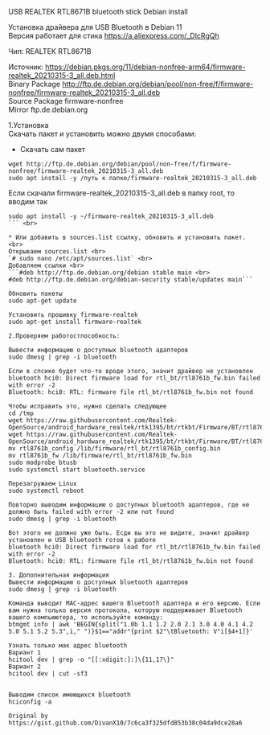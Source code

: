 USB REALTEK RTL8671B bluetooth stick Debian install <br>

Установка драйвера для USB Bluetooth в Debian 11 <br>
Версия работает для стика https://a.aliexpress.com/_DlcRgQh <br>

Чип: REALTEK RTL8671B <br>

Источник: https://debian.pkgs.org/11/debian-nonfree-arm64/firmware-realtek_20210315-3_all.deb.html <br>
Binary Package	http://ftp.de.debian.org/debian/pool/non-free/f/firmware-nonfree/firmware-realtek_20210315-3_all.deb <br>
Source Package	firmware-nonfree <br>
Mirror          ftp.de.debian.org <br>

1.Установка <br>
Скачать пакет и установить можно двумя способами: <br>

* Скачать сам пакет <br>
```
wget http://ftp.de.debian.org/debian/pool/non-free/f/firmware-nonfree/firmware-realtek_20210315-3_all.deb
sudo apt install -y /путь к папке/firmware-realtek_20210315-3_all.deb
```
Если скачали firmware-realtek_20210315-3_all.deb в папку root, то вводим так <br>
```
sudo apt install -y ~/firmware-realtek_20210315-3_all.deb
``` <br>

* Или добавить в sources.list ссылку, обновить и установить пакет. <br>
Открываем sources.list <br>
`# sudo nano /etc/apt/sources.list` <br>
Добавляем ссылки <br>
```#deb http://ftp.de.debian.org/debian stable main <br>
#deb http://ftp.de.debian.org/debian-security stable/updates main```

Обновить пакеты
sudo apt-get update

Установить прошивку firmware-realtek
sudo apt-get install firmware-realtek

2.Проверяем работостпособность:

Вывести информацию о доступных bluetooth адаптеров
sudo dmesg | grep -i bluetooth

Если в спсике будет что-то вроде этого, значит драйвер не установлен
bluetooth hci0: Direct firmware load for rtl_bt/rtl8761b_fw.bin failed with error -2
Bluetooth: hci0: RTL: firmware file rtl_bt/rtl8761b_fw.bin not found

Чтобы исправить это, нужно сделать следующее
cd /tmp
wget https://raw.githubusercontent.com/Realtek-OpenSource/android_hardware_realtek/rtk1395/bt/rtkbt/Firmware/BT/rtl8761b_config
wget https://raw.githubusercontent.com/Realtek-OpenSource/android_hardware_realtek/rtk1395/bt/rtkbt/Firmware/BT/rtl8761b_fw
mv rtl8761b_config /lib/firmware/rtl_bt/rtl8761b_config.bin
mv rtl8761b_fw /lib/firmware/rtl_bt/rtl8761b_fw.bin
sudo modprobe btusb
sudo systemctl start bluetooth.service

Перезагружаем Linux
sudo systemctl reboot

Повторно выводим информацию о доступных bluetooth адаптеров, где не должно быть failed with error -2 или not found
sudo dmesg | grep -i bluetooth

Вот этого не должно уже быть. Есди вы это не видите, значит драйвер установлен и USB bluetooth готов к работе
bluetooth hci0: Direct firmware load for rtl_bt/rtl8761b_fw.bin failed with error -2
Bluetooth: hci0: RTL: firmware file rtl_bt/rtl8761b_fw.bin not found

3. Дополнительная информация
Вывести информацию о доступных bluetooth адаптеров
sudo dmesg | grep -i bluetooth

Команда выводит MAC-адрес вашего Bluetooth адаптера и его версию. Если вам нужна только версия протокола, которую поддерживает Bluetooth вашего компьюютера, то используйте команду:
btmgmt info | awk 'BEGIN{split("1.0b 1.1 1.2 2.0 2.1 3.0 4.0 4.1 4.2 5.0 5.1 5.2 5.3",i," ")}$1=="addr"{print $2"\tBluetooth: V"i[$4+1]}'

Узнать только мак адрес bluetooth
Вариант 1
hcitool dev | grep -o "[[:xdigit:]:]\{11,17\}"
Вариант 2
hcitool dev | cut -sf3


Выводим список имеющихся bluetooth
hciconfig -a

Original by https://gist.github.com/DivanX10/7c6ca3f325dfd853b38c04da9dce28a6
